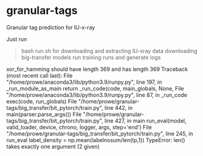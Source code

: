 # granular-tags
Granular tag prediction for IU-x-ray

Just run
>bash run.sh
for downloading and extracting IU-xray data
downloading big-transfer models
run training runs and generate logs


<!-- labelnosum should have length 369 and has length 353 -->
xor_for_hamming should have length 369 and has length 369
Traceback (most recent call last):
  File "/home/prowe/anaconda3/lib/python3.9/runpy.py", line 197, in _run_module_as_main
    return _run_code(code, main_globals, None,
  File "/home/prowe/anaconda3/lib/python3.9/runpy.py", line 87, in _run_code
    exec(code, run_globals)
  File "/home/prowe/granular-tags/big_transfer/bit_pytorch/train.py", line 442, in <module>
    main(parser.parse_args())
  File "/home/prowe/granular-tags/big_transfer/bit_pytorch/train.py", line 427, in main
    run_eval(model, valid_loader, device, chrono, logger, args, step='end')
  File "/home/prowe/granular-tags/big_transfer/bit_pytorch/train.py", line 245, in run_eval
    label_density = np.mean(labelnosum/len(tp,1))
TypeError: len() takes exactly one argument (2 given)
